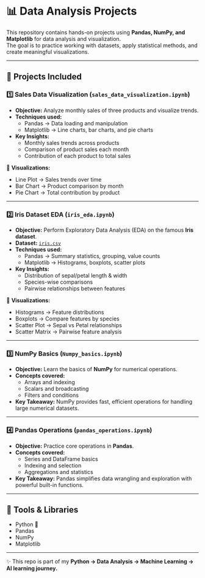 # 📊 Data Analysis Projects

This repository contains hands-on projects using **Pandas, NumPy, and Matplotlib** for data analysis and visualization.  
The goal is to practice working with datasets, apply statistical methods, and create meaningful visualizations.

---

## 📂 Projects Included

### 1️⃣ Sales Data Visualization (`sales_data_visualization.ipynb`)
- **Objective:** Analyze monthly sales of three products and visualize trends.  
- **Techniques used:**
  - Pandas → Data loading and manipulation
  - Matplotlib → Line charts, bar charts, and pie charts
- **Key Insights:**
  - Monthly sales trends across products
  - Comparison of product sales each month
  - Contribution of each product to total sales

📌 **Visualizations:**
- Line Plot → Sales trends over time  
- Bar Chart → Product comparison by month  
- Pie Chart → Total contribution by product  

---

### 2️⃣ Iris Dataset EDA (`iris_eda.ipynb`)
- **Objective:** Perform Exploratory Data Analysis (EDA) on the famous **Iris dataset**.  
- **Dataset:** [`iris.csv`](iris.csv)  
- **Techniques used:**
  - Pandas → Summary statistics, grouping, value counts
  - Matplotlib → Histograms, boxplots, scatter plots
- **Key Insights:**
  - Distribution of sepal/petal length & width
  - Species-wise comparisons
  - Pairwise relationships between features

📌 **Visualizations:**
- Histograms → Feature distributions  
- Boxplots → Compare features by species  
- Scatter Plot → Sepal vs Petal relationships  
- Scatter Matrix → Pairwise feature analysis  

---

### 3️⃣ NumPy Basics (`Numpy_basics.ipynb`)
- **Objective:** Learn the basics of **NumPy** for numerical operations.  
- **Concepts covered:**
  - Arrays and indexing
  - Scalars and broadcasting
  - Filters and conditions
- **Key Takeaway:** NumPy provides fast, efficient operations for handling large numerical datasets.

---

### 4️⃣ Pandas Operations (`pandas_operations.ipynb`)
- **Objective:** Practice core operations in **Pandas**.  
- **Concepts covered:**
  - Series and DataFrame basics
  - Indexing and selection
  - Aggregations and statistics
- **Key Takeaway:** Pandas simplifies data wrangling and exploration with powerful built-in functions.

---

## 🔧 Tools & Libraries
- Python 🐍
- Pandas
- NumPy
- Matplotlib

---

✨ This repo is part of my **Python → Data Analysis → Machine Learning → AI learning journey.**
